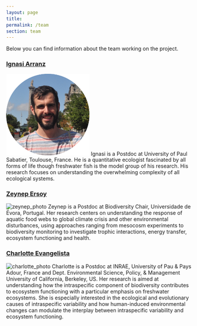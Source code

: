 ```yaml
---
layout: page
title: 
permalink: /team
section: team
---
```

Below you can find information about the team working on the project.

### [Ignasi Arranz](https://www.ignasiarranz.com)
<img src="/assets/img/ignasi_photo.png" alt="ignasi_photo" title="Ignasi" style="width: 225px;">
Ignasi is a Postdoc at University of Paul Sabatier, Toulouse, France. He is a quantitative ecologist fascinated by all forms of life though freshwater fish is the model group of his research. His research focuses on understanding the overwhelming complexity of all ecological systems.

### [Zeynep Ersoy](https://zeynepersoy.com)
<img src="/assets/img/zeynep_photo_modified.png" alt="zeynep_photo" title="Zeynep" style="width: 225px;">
Zeynep is a Postdoc at Biodiversity Chair, Universidade de Évora, Portugal. Her research centers on understanding the response of aquatic food webs to global climate crisis and other environmental disturbances, using approaches ranging from mesocosm experiments to biodiversity monitoring to investigate trophic interactions, energy transfer, ecosystem functioning and health.

### [Charlotte Evangelista](https://charlotteevangelista.weebly.com)
<img src="/assets/img/charlotte_photo_modified.png" alt="charlotte_photo" title="Charlotte" style="width: 225px;">
Charlotte is a Postdoc at INRAE, University of Pau & Pays Adour, France and
Dept. Environmental Science, Policy, & Management
University of California, Berkeley, US.  Her research is aimed at understanding how the intraspecific component of biodiversity contributes to ecosystem functioning with a particular emphasis on freshwater ecosystems. She is especially interested in the ecological and evolutionary causes of intraspecific variability and how human-induced environmental changes can modulate the interplay between intraspecific variability and ecosystem functioning.
